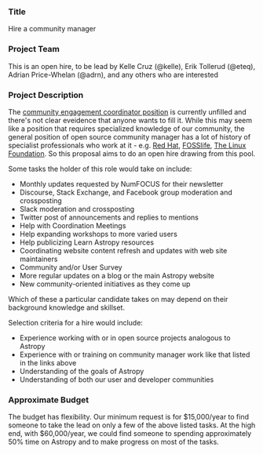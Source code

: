 ### Title
Hire a community manager

### Project Team
This is an open hire, to be lead by Kelle Cruz (@kelle), Erik Tollerud (@eteq), Adrian Price-Whelan (@adrn), and any others who are interested

### Project Description
The [community engagement coordinator position](https://www.astropy.org/team.html#Community_engagement_coordinator) is currently unfilled and there's not clear eveidence that anyone wants to fill it. While this may seem like a position that requires specialized knowledge of our community, the general position of open source community manager has a lot of history of specialist professionals who work at it - e.g. [Red Hat](https://www.redhat.com/en/blog/many-faces-community-manager), [FOSSlife](https://www.fosslife.org/what-open-source-community-manager), [The Linux Foundation](https://www.linuxfoundation.org/tools/building-leadership-in-an-open-source-community/). So this proposal aims to do an open hire drawing from this pool.

Some tasks the holder of this role would take on include: 
* Monthly updates requested by NumFOCUS for their newsletter
* Discourse, Stack Exchange, and Facebook group moderation and crossposting
* Slack moderation and crossposting
* Twitter post of announcements and replies to mentions
* Help with Coordination Meetings
* Help expanding workshops to more varied users
* Help publicizing Learn Astropy resources
* Coordinating website content refresh and updates with web site maintainers
* Community and/or User Survey
* More regular updates on a blog or the main Astropy website
* New community-oriented initiatives as they come up

Which of these a particular candidate takes on may depend on their background knowledge and skillset.

Selection criteria for a hire would include:
* Experience working with or in open source projects analogous to Astropy
* Experience with or training on community manager work like that listed in the links above
* Understanding of the goals of Astropy
* Understanding of both our user and developer communities


### Approximate Budget
The budget has flexibility. Our minimum request is for $15,000/year to find someone to take the lead on only a few of the above listed tasks. At the high end, with $60,000/year, we could find someone to spending approximately 50% time on Astropy and to make progress on most of the tasks.
